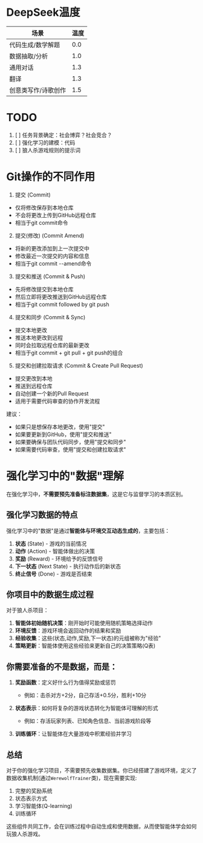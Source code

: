 # DeepSeek温度
| 场景 | 温度 |
|------|------|
| 代码生成/数学解题 | 0.0 |
| 数据抽取/分析 | 1.0 |
| 通用对话 | 1.3 |
| 翻译 | 1.3 |
| 创意类写作/诗歌创作 | 1.5 |


# TODO
1. [ ] 任务背景确定：社会博弈？社会竞合？
2. [ ] 强化学习的建模：代码
3. [ ] 狼人杀游戏规则的提示词

# Git操作的不同作用

1. 提交 (Commit)
- 仅将修改保存到本地仓库
- 不会将更改上传到GitHub远程仓库
- 相当于git commit命令

2. 提交(修改) (Commit Amend)
- 将新的更改添加到上一次提交中
- 修改最近一次提交的内容和信息
- 相当于git commit --amend命令

3. 提交和推送 (Commit & Push)
- 先将修改提交到本地仓库
- 然后立即将更改推送到GitHub远程仓库
- 相当于git commit followed by git push

4. 提交和同步 (Commit & Sync)
- 提交本地更改
- 推送本地更改到远程
- 同时会拉取远程仓库的最新更改
- 相当于git commit + git pull + git push的组合

5. 提交和创建拉取请求 (Commit & Create Pull Request)
- 提交更改到本地
- 推送到远程仓库
- 自动创建一个新的Pull Request
- 适用于需要代码审查的协作开发流程

建议：
- 如果只是想保存本地更改，使用"提交"
- 如果要更新到GitHub，使用"提交和推送"
- 如果要确保与团队代码同步，使用"提交和同步"
- 如果需要代码审查，使用"提交和创建拉取请求"


# 强化学习中的"数据"理解

在强化学习中，**不需要预先准备标注数据集**，这是它与监督学习的本质区别。

## 强化学习数据的特点

强化学习中的"数据"是通过**智能体与环境交互动态生成的**，主要包括：

1. **状态** (State) - 游戏的当前情况
2. **动作** (Action) - 智能体做出的决策
3. **奖励** (Reward) - 环境给予的反馈信号
4. **下一状态** (Next State) - 执行动作后的新状态
5. **终止信号** (Done) - 游戏是否结束

## 你项目中的数据生成过程

对于狼人杀项目：

1. **智能体初始随机决策**：刚开始时可能使用随机策略选择动作
2. **环境反馈**：游戏环境会返回动作的结果和奖励
3. **经验收集**：这些(状态,动作,奖励,下一状态)的元组被称为"经验"
4. **策略更新**：智能体使用这些经验来更新自己的决策策略(Q表)

## 你需要准备的不是数据，而是：

1. **奖励函数**：定义好什么行为值得奖励或惩罚
   - 例如：击杀对方+2分，自己存活+0.5分，胜利+10分

2. **状态表示**：如何将复杂的游戏状态转化为智能体可理解的形式
   - 例如：存活玩家列表、已知角色信息、当前游戏阶段等

3. **训练循环**：让智能体在大量游戏中积累经验并学习

## 总结

对于你的强化学习项目，不需要预先收集数据集。你已经搭建了游戏环境，定义了数据收集机制(通过`WerewolfTrainer`类)，现在需要实现:

1. 完整的奖励系统
2. 状态表示方式
3. 学习智能体(Q-learning)
4. 训练循环

这些组件共同工作，会在训练过程中自动生成和使用数据，从而使智能体学会如何玩狼人杀游戏。